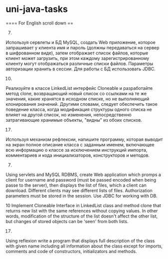 # uni-java-tasks

==== For English scroll down == 

7. 
Используя сервлеты и БД MySQL, создать Web приложение, которое запрашивает
у клиента имя и пароль (должны передаваться на сервер в шифрованном виде),
затем отображает список файлов, которые клиент может загрузить, при этом
каждому зарегистрированному клиенту могут отображаться различные списки
файлов. Параметры авторизации хранить в сессии. Для работы с БД
использовать JDBC.

10. 
Реализуйте в классе LinkedList интерфейс Cloneable и разработайте метод clone,
возвращающий новый список со ссылками на те же значения, какие хранятся в
исходном списке, но не выполняющий клонирования значений. Другими
словами, следует обеспечить такое поведение класса, когда модификация
структуры одного списка не влияет на другой список, но изменения,
непосредственно затрагивающие хранимые объекты, "видны" из обоих списков.

17. 
Используя механизм рефлексии, напишите программу, которая выводит на экран
полное описание класса с заданным именем, включающее всю информацию о
классе за исключением инструкций импорта, комментариев и кода
инициализаторов, конструкторов и методов.


7.
Using servlets and MySQL RDBMS, create Web application which promps a client for username and password (must be passed encoded when being passe to the server), then displays the list of files, which a client can download. Different clients may see different lists of files. Authorization parameters must be stored in the session. Use JDBC for working with DB.

10
Implement Cloneable Interface in LinkedList class and method clone that returns new list with the same references without copying values. In other words, modification of the structure of the list doesn't affect the other list, but changes of stored objects can be 'seen' from both lists.

17.
Using reflexion write a program that displays full description of the class with given name including all information about the class except for imports, comments and code of constructors, initializators and methods.

